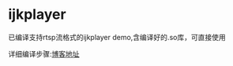 # ijkplayer
已编译支持rtsp流格式的ijkplayer demo,含编译好的.so库，可直接使用<br>

详细编译步骤:[博客地址](https://blog.csdn.net/crazyZhangxl/article/details/83341203)
